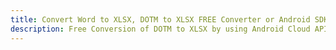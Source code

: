 ---title: Convert Word to XLSX, DOTM to XLSX FREE Converter or Android SDKdescription: Free Conversion of DOTM to XLSX by using Android Cloud APIs & SDKs. Also Create, Edit & Render Microsoft Word & OpenOffice documents in the Cloud.---
